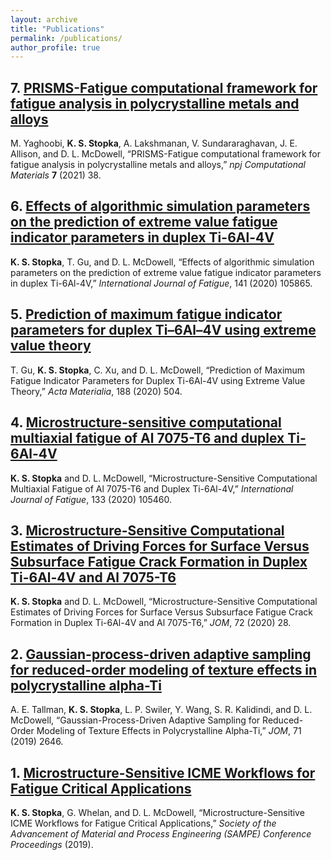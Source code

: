 ```yaml
---
layout: archive
title: "Publications"
permalink: /publications/
author_profile: true
---
```



## 7. [PRISMS-Fatigue computational framework for fatigue analysis in polycrystalline metals and alloys](https://www.nature.com/articles/s41524-021-00506-8)
M. Yaghoobi, <b>K. S. Stopka</b>, A. Lakshmanan, V. Sundararaghavan, J. E. Allison, and D. L. McDowell, “PRISMS-Fatigue computational framework for fatigue analysis in polycrystalline metals and alloys,” <i>npj Computational Materials</i> <b>7</b> (2021) 38.

## 6. [Effects of algorithmic simulation parameters on the prediction of extreme value fatigue indicator parameters in duplex Ti-6Al-4V](https://www.sciencedirect.com/science/article/pii/S0142112320303960)
<b>K. S. Stopka</b>, T. Gu, and D. L. McDowell, “Effects of algorithmic simulation parameters on the prediction of extreme value fatigue indicator parameters in duplex Ti-6Al-4V,” <i>International Journal of Fatigue</i>, 141 (2020) 105865.

## 5. [Prediction of maximum fatigue indicator parameters for duplex Ti–6Al–4V using extreme value theory](https://www.sciencedirect.com/science/article/pii/S1359645420301026)
T. Gu, <b>K. S. Stopka</b>, C. Xu, and D. L. McDowell, “Prediction of Maximum Fatigue Indicator Parameters for Duplex Ti-6Al-4V using Extreme Value Theory,” <i>Acta Materialia</i>, 188 (2020) 504.

## 4. [Microstructure-sensitive computational multiaxial fatigue of Al 7075-T6 and duplex Ti-6Al-4V](https://www.sciencedirect.com/science/article/pii/S014211231930564X)
<b>K. S. Stopka</b> and D. L. McDowell, “Microstructure-Sensitive Computational Multiaxial Fatigue of Al 7075-T6 and Duplex Ti-6Al-4V,” <i>International Journal of Fatigue</i>, 133 (2020) 105460.

## 3. [Microstructure-Sensitive Computational Estimates of Driving Forces for Surface Versus Subsurface Fatigue Crack Formation in Duplex Ti-6Al-4V and Al 7075-T6](https://link.springer.com/article/10.1007/s11837-019-03804-1)
<b>K. S. Stopka</b> and D. L. McDowell, “Microstructure-Sensitive Computational Estimates of Driving Forces for Surface Versus Subsurface Fatigue Crack Formation in Duplex Ti-6Al-4V and Al 7075-T6,” <i>JOM</i>, 72 (2020) 28.

## 2. [Gaussian-process-driven adaptive sampling for reduced-order modeling of texture effects in polycrystalline alpha-Ti](https://link.springer.com/article/10.1007/s11837-019-03553-1)
A. E. Tallman, <b>K. S. Stopka</b>, L. P. Swiler, Y. Wang, S. R. Kalidindi, and D. L. McDowell, “Gaussian-Process-Driven Adaptive Sampling for Reduced-Order Modeling of Texture Effects in Polycrystalline Alpha-Ti,” <i>JOM</i>, 71 (2019) 2646.

## 1. [Microstructure-Sensitive ICME Workflows for Fatigue Critical Applications](https://www.researchgate.net/publication/332385820_Microstructure-Sensitive_ICME_Workflows_for_Fatigue_Critical_Application)
<b>K. S. Stopka</b>, G. Whelan, and D. L. McDowell, “Microstructure-Sensitive ICME Workflows for Fatigue Critical Applications,” <i>Society of the Advancement of Material and Process Engineering (SAMPE) Conference Proceedings</i> (2019).